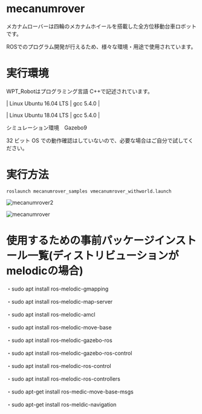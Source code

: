 # mecanumrover

メカナムローバーは四輪のメカナムホイールを搭載した全方位移動台車ロボットです。

ROSでのプログラム開発が行えるため、様々な環境・用途で使用されています。

# 実行環境

WPT_Robotはプログラミング言語 C++で記述されています。

| Linux Ubuntu 16.04 LTS |                   gcc 5.4.0                    |

| Linux Ubuntu 18.04 LTS |                   gcc 5.4.0                    |

シミュレーション環境　Gazebo9

32 ビット OS での動作確認はしていないので、必要な場合はご自分で試してください。

# 実行方法

```
roslaunch mecanumrover_samples vmecanumrover_withworld.launch
```

![mecanumrover2](https://user-images.githubusercontent.com/65348333/117230128-52d4d600-ae57-11eb-85f4-c55f9f389149.png)

![mecanumrover](https://user-images.githubusercontent.com/65348333/117230046-20c37400-ae57-11eb-996b-1f62b4b67648.png)




# 使用するための事前パッケージインストール一覧(ディストリビューションがmelodicの場合)
・sudo apt install ros-melodic-gmapping

・sudo apt install ros-melodic-map-server

・sudo apt install ros-melodic-amcl

・sudo apt install ros-melodic-move-base

・sudo apt install ros-melodic-gazebo-ros

・sudo apt install ros-melodic-gazebo-ros-control 

・sudo apt install ros-melodic-ros-control

・sudo apt install ros-melodic-ros-controllers

・sudo apt-get install ros-medic-move-base-msgs

・sudo apt-get install ros-meldic-navigation
